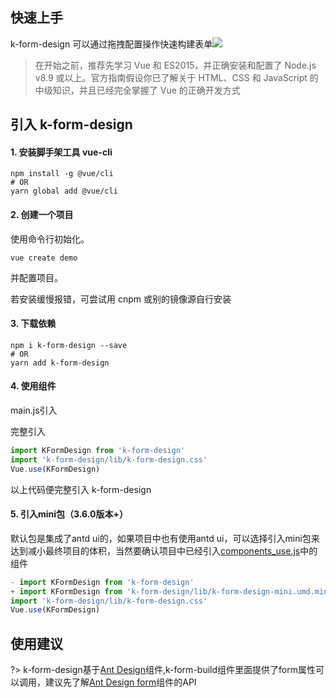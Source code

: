 
## 快速上手
k-form-design 可以通过拖拽配置操作快速构建表单![](https://img.shields.io/github/stars/Kchengz/k-form-design?style=social)
> 在开始之前，推荐先学习 Vue 和 ES2015，并正确安装和配置了 Node.js v8.9 或以上。官方指南假设你已了解关于 HTML、CSS 和 JavaScript 的中级知识，并且已经完全掌握了 Vue 的正确开发方式

## 引入 k-form-design

#### 1. 安装脚手架工具 vue-cli
```
npm install -g @vue/cli
# OR
yarn global add @vue/cli
```

#### 2. 创建一个项目

使用命令行初始化。
```
vue create demo
```
并配置项目。

若安装缓慢报错，可尝试用 cnpm 或别的镜像源自行安装

#### 3. 下载依赖
```
npm i k-form-design --save
# OR
yarn add k-form-design
```
#### 4. 使用组件
main.js引入

完整引入
```javascript
import KFormDesign from 'k-form-design'
import 'k-form-design/lib/k-form-design.css'
Vue.use(KFormDesign)
```
以上代码便完整引入 k-form-design

#### 5. 引入mini包（3.6.0版本+）

默认包是集成了antd ui的，如果项目中也有使用antd ui，可以选择引入mini包来达到减小最终项目的体积，当然要确认项目中已经引入[components_use.js](https://gitee.com/kcz66/k-form-design/blob/master/packages/core/components_use.js)中的组件

```javascript
- import KFormDesign from 'k-form-design'
+ import KFormDesign from 'k-form-design/lib/k-form-design-mini.umd.min'
import 'k-form-design/lib/k-form-design.css'
Vue.use(KFormDesign)
```



<!-- 局部导入
```javascript
import { KFormDesign, KFormBuild } from "k-form-design";
import "k-form-design/lib/k-form-design.css";

Vue.use(KFormDesign);
Vue.use(KFormBuild);
​``` -->

## 使用建议
?> k-form-design基于[Ant Design](https://www.antdv.com/docs/vue/introduce-cn/)组件,k-form-build组件里面提供了form属性可以调用，建议先了解[Ant Design form](https://www.antdv.com/components/form-cn/#api)组件的API
<!-- >
>ant-design-vue 默认文案是英文，如果需要使用其他语言，可以参考[ant-design 国际化](https://www.antdv.com/docs/vue/i18n-cn/) -->
```